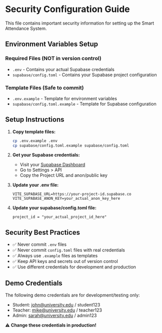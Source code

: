 # Security Configuration Guide

This file contains important security information for setting up the Smart Attendance System.

## Environment Variables Setup

### Required Files (NOT in version control)
- `.env` - Contains your actual Supabase credentials
- `supabase/config.toml` - Contains your Supabase project configuration

### Template Files (Safe to commit)
- `.env.example` - Template for environment variables
- `supabase/config.toml.example` - Template for Supabase configuration

## Setup Instructions

1. **Copy template files:**
   ```bash
   cp .env.example .env
   cp supabase/config.toml.example supabase/config.toml
   ```

2. **Get your Supabase credentials:**
   - Visit your [Supabase Dashboard](https://supabase.com/dashboard)
   - Go to Settings > API
   - Copy the Project URL and anon/public key

3. **Update your .env file:**
   ```
   VITE_SUPABASE_URL=https://your-project-id.supabase.co
   VITE_SUPABASE_ANON_KEY=your_actual_anon_key_here
   ```

4. **Update your supabase/config.toml file:**
   ```
   project_id = "your_actual_project_id_here"
   ```

## Security Best Practices

- ✅ Never commit `.env` files
- ✅ Never commit `config.toml` files with real credentials
- ✅ Always use `.example` files as templates
- ✅ Keep API keys and secrets out of version control
- ✅ Use different credentials for development and production

## Demo Credentials

The following demo credentials are for development/testing only:
- Student: john@university.edu / student123
- Teacher: mike@university.edu / teacher123  
- Admin: sarah@university.edu / admin123

⚠️ **Change these credentials in production!**
